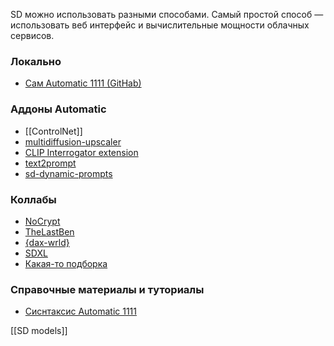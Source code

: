 
SD можно использовать разными способами. Самый простой способ — использовать веб интерфейс и вычислительные мощности облачных сервисов. 

### Локально
- [Сам Automatic 1111 (GitHab)](https://github.com/AUTOMATIC1111/stable-diffusion-webui)

### Аддоны Automatic
- [[ControlNet]]
- [multidiffusion-upscaler](https://github.com/pkuliyi2015/multidiffusion-upscaler-for-automatic1111)
- [CLIP Interrogator extension](https://github.com/pharmapsychotic/clip-interrogator-ext)
- [text2prompt](https://github.com/toshiaki1729/stable-diffusion-webui-text2prompt)
- [sd-dynamic-prompts](https://github.com/adieyal/sd-dynamic-prompts)

### Коллабы
- [NoCrypt](https://colab.research.google.com/drive/1wEa-tS10h4LlDykd87TF5zzpXIIQoCmq#scrollTo=mgKX41doZJ3u)
- [TheLastBen](https://colab.research.google.com/github/TheLastBen/fast-stable-diffusion/blob/main/fast_stable_diffusion_AUTOMATIC1111.ipynb)
- [{dax-wrld}](https://colab.research.google.com/github/dax-wrld/Stable-Diffusion-WebUI/blob/main/SMART_Colab_v3.ipynb?hl=ru&pli=1&authuser=1#scrollTo=q8re2uVveke3)
- [SDXL](https://github.com/camenduru/sdxl-colab)
- [Какая-то подборка](https://github.com/camenduru/stable-diffusion-webui-colab)
 
### Справочные материалы и туториалы
- [Сиснтаксис Automatic 1111](https://tengyart.ru/sintaksis-stable-diffusion-v-automatic1111-i-nmkd/)



[[SD models]] 